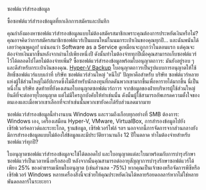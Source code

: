 ซอฟต์แวร์สํารองข้อมูล

ซื้อซอฟต์แวร์สํารองข้อมูลที่ยกเลิกการสมัครและบันทึก

คุณกําลังมองหาซอฟต์แวร์สํารองข้อมูลแบบไม่ต้องสมัครสมาชิกเพราะคุณต้องการประหยัดเงินหรือไม่? คุณอาจคิดว่าการสมัครสมาชิกซอฟต์แวร์เป็นแผนใหม่ในนมกระเป๋าเงินของคุณทุกปี... และฉันพนันได้เลยว่าคุณพูดถูก! แน่นอนว่า Software as a Service ดูเหมือนจะถูกกว่าในตอนแรก แต่คุณจะต้องจ่ายเงินมากขึ้นหลังจากผ่านไปเพียงหนึ่งปี ดังนั้นทําไมต้องจ่ายทุกปีเมื่อคุณสามารถเก็บซอฟต์แวร์ไว้ได้ตลอดไปโดยไม่ต้องจ่ายเพิ่ม? ซื้อซอฟต์แวร์สํารองข้อมูลพร้อมใบอนุญาตถาวร: มันยังอยู่รอบ ๆ และดีสําหรับกระเป๋าเงินของคุณ. [Hyper-V Backup](https://backupchain.com/en/hyper-v-backup/)
ใบอนุญาตถาวรเป็นรูปแบบการอนุญาตให้ใช้สิทธิ์ซอฟต์แวร์แบบเก่าที่ บริษัท ซอฟต์แวร์ส่วนใหญ่ 'หนีไป' ปัญหาคือสําหรับ บริษัท ซอฟต์แวร์หลายแห่งผู้ใช้ส่วนใหญ่ไม่อัปเกรดซึ่งไม่ดีสําหรับนักลงทุนที่กดดันพวกเขามากขึ้นเพื่อหารายได้มากขึ้น นี่เป็นหนึ่งใน บริษัท สุดท้ายที่ยังคงเสนอใบอนุญาตซอฟต์แวร์ถาวร จากข้อมูลของฝ่ายบริหารผู้ใช้ส่วนใหญ่ยินดีที่จะต่ออายุใบอนุญาต แต่ไม่มีใครถูกบังคับให้ทําเช่นนั้น ดังนั้นผู้ใช้สามารถอัพเกรดความตั้งใจของตนเองและเมื่อพวกเขาเลือกที่จะทําเช่นนั้นพวกเขายังคงได้รับส่วนลดมากมาย

ซอฟต์แวร์สํารองข้อมูลนี้ทํางานบน Windows และรวมถึงเกือบทุกอย่างที่ SMB ต้องการ: Windows เอง, เครื่องเสมือน Hyper-V, VMware, VirtualBox, การสํารองข้อมูลไปยังเซิร์ฟเวอร์คลาวด์และระยะไกล, ฐานข้อมูล, เซิร์ฟเวอร์ไฟล์ ฯลฯ นอกจากนี้การจัดการจากส่วนกลางยังมีการสํารองข้อมูลแบบไม่ต้องใส่ข้อมูลและมีประวัติยาวนานถึง 12 ปีในตลาด ทําไมต้องจ่ายสําหรับซอฟต์แวร์ทุกปี?

ใบอนุญาตซอฟต์แวร์สํารองข้อมูลจะใช้ได้ตลอดไป และใบอนุญาตแต่ละใบมาพร้อมกับการบํารุงรักษาซอฟต์แวร์เป็นเวลาหนึ่งหรือสองปี หลังจากนั้นคุณสามารถต่ออายุสัญญาการบํารุงรักษาซอฟต์แวร์ได้เพียง 25% ของค่าธรรมเนียมใบอนุญาต (เช่นส่วนลด -75%) หากคุณเป็นเจ้าของหรือจัดการพีซีหรือเซิร์ฟเวอร์ Windows หลายเครื่องสิ่งนี้จะช่วยให้คุณประหยัดเงินได้หลายร้อยดอลลาร์หากไม่ใช่หลายพันดอลลาร์ในระยะยาว
